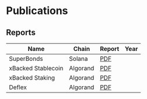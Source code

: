 # Publications

## Reports

| Name | Chain | Report | Year |
| ---- | ----- | ------ | ---- |
| SuperBonds | Solana | [PDF](reports/SuperBonds_Solana.pdf) |  | 2021 |
| xBacked Stablecoin | Algorand | [PDF](reports/xBacked_Stablecoin_Algorand.pdf) |  | 2021 |
| xBacked Staking | Algorand | [PDF](reports/xBacked_Staking_Algorand.pdf) |  | 2021 |
| Deflex | Algorand | [PDF](reports/Deflex_Algorand.pdf) |  | 2022 |
